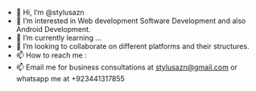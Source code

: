 - 👋 Hi, I’m @stylusazn
- 👀 I’m interested in Web development Software Development and also Android Development.
- 🌱 I’m currently learning ...
- 💞️ I’m looking to collaborate on different platforms and their structures.
- 📫 How to reach me :
- 📫 Email me for business consultations at stylusazn@gmail.com or whatsapp me at +923441317855

